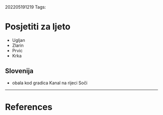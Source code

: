 202205191219
Tags: 
# Posjetiti za ljeto
- Ugljan
- Zlarin
- Prvic
- Krka
## Slovenija
- obala kod gradica Kanal na rijeci Soči
---
# References